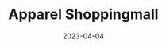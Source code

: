 ---
title: Apparel Shoppingmall
description: Apparel shopping mall web and data analysis and data engineer development project
date: 2023-04-04
url: https://github.com/WoojinJeonkr/ShoppingMall
---